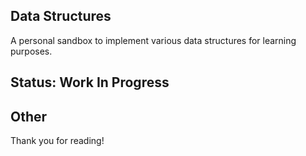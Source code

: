 ## Data Structures

A personal sandbox to implement various data structures for learning purposes.

## Status: Work In Progress

## Other

Thank you for reading!
